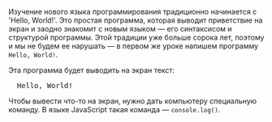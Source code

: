 Изучение нового языка программирования традиционно начинается с 'Hello, World!'. Это простая программа, которая выводит приветствие на экран и заодно знакомит с новым языком — его синтаксисом и структурой программы. Этой традиции уже больше сорока лет, поэтому и мы не будем ее нарушать — в первом же уроке напишем программу `Hello, World!`.

Эта программа будет выводить на экран текст:

<pre class='hexlet-basics-output'>
  Hello, World!
</pre>

Чтобы вывести что-то на экран, нужно дать компьютеру специальную команду. В языке JavaScript такая команда — `console.log()`.

